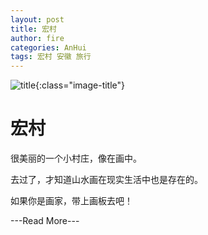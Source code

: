 ```yaml
---
layout: post
title: 宏村
author: fire
categories: AnHui 
tags: 宏村 安徽 旅行
---
```


![title](http://image.sideproject.cn/titlex/title_019.jpg){:class="image-title"}

宏村
===

很美丽的一个小村庄，像在画中。

去过了，才知道山水画在现实生活中也是存在的。

如果你是画家，带上画板去吧！


---Read More---
